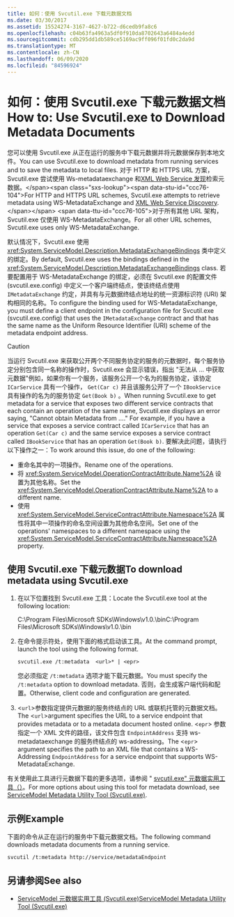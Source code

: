 ```yaml
---
title: 如何：使用 Svcutil.exe 下载元数据文档
ms.date: 03/30/2017
ms.assetid: 15524274-3167-4627-b722-d6cedb9fa8c6
ms.openlocfilehash: c04b63fa4963a5df0f910da8702643a6484a4edd
ms.sourcegitcommit: cdb295dd1db589ce5169ac9ff096f01fd0c2da9d
ms.translationtype: MT
ms.contentlocale: zh-CN
ms.lasthandoff: 06/09/2020
ms.locfileid: "84596924"
---
```

# <a name="how-to-use-svcutilexe-to-download-metadata-documents"></a><span data-ttu-id="ccc76-102">如何：使用 Svcutil.exe 下载元数据文档</span><span class="sxs-lookup"><span data-stu-id="ccc76-102">How to: Use Svcutil.exe to Download Metadata Documents</span></span>
<span data-ttu-id="ccc76-103">您可以使用 Svcutil.exe 从正在运行的服务中下载元数据并将元数据保存到本地文件。</span><span class="sxs-lookup"><span data-stu-id="ccc76-103">You can use Svcutil.exe to download metadata from running services and to save the metadata to local files.</span></span> <span data-ttu-id="ccc76-104">对于 HTTP 和 HTTPS URL 方案，Svcutil.exe 尝试使用 Ws-metadataexchange 和[XML Web Service 发现](https://docs.microsoft.com/previous-versions/dotnet/netframework-4.0/fxx6cfx2(v=vs.100))检索元数据。</span><span class="sxs-lookup"><span data-stu-id="ccc76-104">For HTTP and HTTPS URL schemes, Svcutil.exe attempts to retrieve metadata using WS-MetadataExchange and [XML Web Service Discovery](https://docs.microsoft.com/previous-versions/dotnet/netframework-4.0/fxx6cfx2(v=vs.100)).</span></span> <span data-ttu-id="ccc76-105">对于所有其他 URL 架构，Svcutil.exe 仅使用 WS-MetadataExchange。</span><span class="sxs-lookup"><span data-stu-id="ccc76-105">For all other URL schemes, Svcutil.exe uses only WS-MetadataExchange.</span></span>  
  
 <span data-ttu-id="ccc76-106">默认情况下，Svcutil.exe 使用 <xref:System.ServiceModel.Description.MetadataExchangeBindings> 类中定义的绑定。</span><span class="sxs-lookup"><span data-stu-id="ccc76-106">By default, Svcutil.exe uses the bindings defined in the <xref:System.ServiceModel.Description.MetadataExchangeBindings> class.</span></span> <span data-ttu-id="ccc76-107">若要配置用于 WS-MetadataExchange 的绑定，必须在 Svcutil.exe 的配置文件 (svcutil.exe.config) 中定义一个客户端终结点，使该终结点使用 `IMetadataExchange` 约定，并具有与元数据终结点地址的统一资源标识符 (URI) 架构相同的名称。</span><span class="sxs-lookup"><span data-stu-id="ccc76-107">To configure the binding used for WS-MetadataExchange, you must define a client endpoint in the configuration file for Svcutil.exe (svcutil.exe.config) that uses the `IMetadataExchange` contract and that has the same name as the Uniform Resource Identifier (URI) scheme of the metadata endpoint address.</span></span>  
  
> [!CAUTION]
> <span data-ttu-id="ccc76-108">当运行 Svcutil.exe 来获取公开两个不同服务协定的服务的元数据时，每个服务协定分别包含同一名称的操作时，Svcutil.exe 会显示错误，指出 "无法从 ... 中获取元数据"例如，如果你有一个服务，该服务公开一个名为的服务协定，该协定 `ICarService` 具有一个操作， `Get(Car c)` 并且该服务公开了一个 `IBookService` 具有操作的名为的服务协定 `Get(Book b)` 。</span><span class="sxs-lookup"><span data-stu-id="ccc76-108">When running Svcutil.exe to get metadata for a service that exposes two different service contracts that each contain an operation of the same name, Svcutil.exe displays an error saying, "Cannot obtain Metadata from ...." For example, if you have a service that exposes a service contract called `ICarService` that has an operation `Get(Car c)` and the same service exposes a service contract called `IBookService` that has an operation `Get(Book b)`.</span></span> <span data-ttu-id="ccc76-109">要解决此问题，请执行以下操作之一：</span><span class="sxs-lookup"><span data-stu-id="ccc76-109">To work around this issue, do one of the following:</span></span>
>
> - <span data-ttu-id="ccc76-110">重命名其中的一项操作。</span><span class="sxs-lookup"><span data-stu-id="ccc76-110">Rename one of the operations.</span></span>
> - <span data-ttu-id="ccc76-111">将 <xref:System.ServiceModel.OperationContractAttribute.Name%2A> 设置为其他名称。</span><span class="sxs-lookup"><span data-stu-id="ccc76-111">Set the <xref:System.ServiceModel.OperationContractAttribute.Name%2A> to a different name.</span></span>
> - <span data-ttu-id="ccc76-112">使用 <xref:System.ServiceModel.ServiceContractAttribute.Namespace%2A> 属性将其中一项操作的命名空间设置为其他命名空间。</span><span class="sxs-lookup"><span data-stu-id="ccc76-112">Set one of the operations' namespaces to a different namespace using the <xref:System.ServiceModel.ServiceContractAttribute.Namespace%2A> property.</span></span>
  
## <a name="to-download-metadata-using-svcutilexe"></a><span data-ttu-id="ccc76-113">使用 Svcutil.exe 下载元数据</span><span class="sxs-lookup"><span data-stu-id="ccc76-113">To download metadata using Svcutil.exe</span></span>  
  
1. <span data-ttu-id="ccc76-114">在以下位置找到 Svcutil.exe 工具：</span><span class="sxs-lookup"><span data-stu-id="ccc76-114">Locate the Svcutil.exe tool at the following location:</span></span>  
  
     <span data-ttu-id="ccc76-115">C:\Program Files\Microsoft SDKs\Windows\v1.0.\bin</span><span class="sxs-lookup"><span data-stu-id="ccc76-115">C:\Program Files\Microsoft SDKs\Windows\v1.0.\bin</span></span>  
  
2. <span data-ttu-id="ccc76-116">在命令提示符处，使用下面的格式启动该工具。</span><span class="sxs-lookup"><span data-stu-id="ccc76-116">At the command prompt, launch the tool using the following format.</span></span>  
  
    ```console
    svcutil.exe /t:metadata  <url>* | <epr>  
    ```  
  
     <span data-ttu-id="ccc76-117">您必须指定 `/t:metadata` 选项才能下载元数据。</span><span class="sxs-lookup"><span data-stu-id="ccc76-117">You must specify the `/t:metadata` option to download metadata.</span></span> <span data-ttu-id="ccc76-118">否则，会生成客户端代码和配置。</span><span class="sxs-lookup"><span data-stu-id="ccc76-118">Otherwise, client code and configuration are generated.</span></span>  
  
3. <span data-ttu-id="ccc76-119"><`url`>参数指定提供元数据的服务终结点的 URL 或联机托管的元数据文档。</span><span class="sxs-lookup"><span data-stu-id="ccc76-119">The <`url`>argument specifies the URL to a service endpoint that provides metadata or to a metadata document hosted online.</span></span> <span data-ttu-id="ccc76-120"><`epr`> 参数指定一个 XML 文件的路径，该文件包含 `EndpointAddress` 支持 ws-metadataexchange 的服务终结点的 ws-addressing。</span><span class="sxs-lookup"><span data-stu-id="ccc76-120">The <`epr`> argument specifies the path to an XML file that contains a WS-Addressing `EndpointAddress` for a service endpoint that supports WS-MetadataExchange.</span></span>  
  
 <span data-ttu-id="ccc76-121">有关使用此工具进行元数据下载的更多选项，请参阅 " [svcutil.exe" 元数据实用工具（）](../servicemodel-metadata-utility-tool-svcutil-exe.md)。</span><span class="sxs-lookup"><span data-stu-id="ccc76-121">For more options about using this tool for metadata download, see [ServiceModel Metadata Utility Tool (Svcutil.exe)](../servicemodel-metadata-utility-tool-svcutil-exe.md).</span></span>  
  
## <a name="example"></a><span data-ttu-id="ccc76-122">示例</span><span class="sxs-lookup"><span data-stu-id="ccc76-122">Example</span></span>  
 <span data-ttu-id="ccc76-123">下面的命令从正在运行的服务中下载元数据文档。</span><span class="sxs-lookup"><span data-stu-id="ccc76-123">The following command downloads metadata documents from a running service.</span></span>  
  
```console
svcutil /t:metadata http://service/metadataEndpoint  
```  
  
## <a name="see-also"></a><span data-ttu-id="ccc76-124">另请参阅</span><span class="sxs-lookup"><span data-stu-id="ccc76-124">See also</span></span>

- [<span data-ttu-id="ccc76-125">ServiceModel 元数据实用工具 (Svcutil.exe)</span><span class="sxs-lookup"><span data-stu-id="ccc76-125">ServiceModel Metadata Utility Tool (Svcutil.exe)</span></span>](../servicemodel-metadata-utility-tool-svcutil-exe.md)
